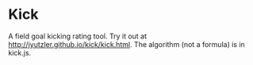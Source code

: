 Kick
====

A field goal kicking rating tool.
Try it out at http://jyutzler.github.io/kick/kick.html. The algorithm (not a formula) is in kick.js.
